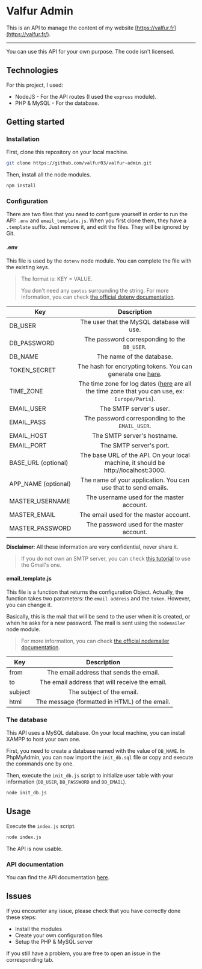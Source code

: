 # Valfur Admin

This is an API to manage the content of my website [https://valfur.fr](https://valfur.fr/).

---

You can use this API for your own purpose. The code isn't licensed.

## Technologies

For this project, I used:

- NodeJS - For the API routes (I used the `express` module).
- PHP & MySQL - For the database.

## Getting started

### Installation

First, clone this repository on your local machine.

```bash
git clone https://github.com/valfur03/valfur-admin.git
```

Then, install all the node modules.

```bash
npm install
```

###	Configuration

There are two files that you need to configure yourself in order to run the API: `.env` and `email_template.js`. When you first clone them, they have a `.template` suffix. Just remove it, and edit the files. They will be ignored by Git. 

#### .env

This file is used by the `dotenv` node module. You can complete the file with the existing keys.

> The format is: KEY = VALUE.
>
> You don't need any `quotes` surrounding the string. For more information, you can check [the official dotenv documentation](https://www.npmjs.com/package/dotenv).

| Key                 |                         Description                          |
| ------------------- | :----------------------------------------------------------: |
| DB_USER             |          The user that the MySQL database will use.          |
| DB_PASSWORD         |         The password corresponding to the `DB_USER`.         |
| DB_NAME             |                  The name of the database.                   |
| TOKEN_SECRET        | The hash for encrypting tokens. You can generate one [here](https://randomkeygen.com/). |
| TIME_ZONE           | The time zone for log dates ([here](https://en.wikipedia.org/wiki/List_of_tz_database_time_zones) are all the time zone that you can use, ex: `Europe/Paris`). |
| EMAIL_USER          |                   The SMTP server's user.                    |
| EMAIL_PASS          |       The password corresponding to the `EMAIL_USER`.        |
| EMAIL_HOST          |                 The SMTP server's hostname.                  |
| EMAIL_PORT          |                   The SMTP server's port.                    |
| BASE_URL (optional) | The base URL of the API. On your local machine, it should be http://localhost:3000. |
| APP_NAME (optional) | The name of your application. You can use that to send emails. |
| MASTER_USERNAME     |          The username used for the master account.           |
| MASTER_EMAIL        |            The email used for the master account.            |
| MASTER_PASSWORD     |          The password used for the master account.           |

**Disclaimer**: All these information are very confidential, never share it.

> If you do not own an SMTP server, you can check [this tutorial](https://support.google.com/a/answer/176600?hl=en) to use the Gmail's one.

#### email_template.js

This file is a function that returns the configuration Object. Actually, the function takes two parameters: the `email address` and the `token`. However, you can change it.

Basically, this is the mail that will be send to the user when it is created, or when he asks for a new password. The mail is sent using the `nodemailer` node module.

> For more information, you can check [the official nodemailer documentation](https://www.npmjs.com/package/nodemailer).

| Key     |                  Description                   |
| ------- | :--------------------------------------------: |
| from    |    The email address that sends the email.     |
| to      | The email address that will receive the email. |
| subject |           The subject of the email.            |
| html    | The message (formatted in HTML) of the email.  |

### The database

This API uses a MySQL database. On your local machine, you can install XAMPP to host your own one.

First, you need to create a database named with the value of `DB_NAME`. In PhpMyAdmin, you can now import the `init_db.sql` file or copy and execute the commands one by one.

Then, execute the `init_db.js` script to initialize user table with your information (`DB_USER`, `DB_PASSWORD` and `DB_EMAIL`).

```bash
node init_db.js
```

## Usage

Execute the `index.js` script.

```bash
node index.js
```

The API is now usable.

### API documentation

You can find the API documentation [here](https://documenter.getpostman.com/view/11748374/TVRoZ6jR).

## Issues

If you encounter any issue, please check that you have correctly done these steps:

- Install the modules
- Create your own configuration files
- Setup the PHP & MySQL server

If you still have a problem, you are free to open an issue in the corresponding tab.